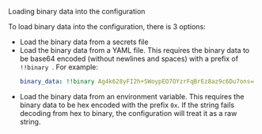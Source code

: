 Loading binary data into the configuration

To load binary data into the configuration, there is 3 options:
- Load the binary data from a secrets file
- Load the binary data from a YAML file. This requires the binary data to be
    base64 encoded (without newlines and spaces) with a prefix of `!!binary `. For example:
    ```yaml
    binary_data: !!binary Ag4k628yFI2h+SWoypEO7OYzrFqBrEz8az9c6Du7ons=
    ```
- Load the binary data from an environment variable. This requires the binary
    data to be hex encoded with the prefix `0x`. If the string fails decoding
    from hex to binary, the configuration will treat it as a raw string.
